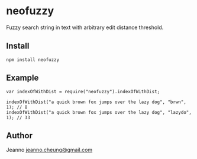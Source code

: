 # neofuzzy
Fuzzy search string in text with arbitrary edit distance threshold.

## Install
```
npm install neofuzzy
```

## Example
```
var indexOfWithDist = require("neofuzzy").indexOfWithDist;

indexOfWithDist("a quick brown fox jumps over the lazy dog", "brwn", 1); // 8
indexOfWithDist("a quick brown fox jumps over the lazy dog", "lazydo", 1); // 33
```

## Author
Jeanno <jeanno.cheung@gmail.com>
